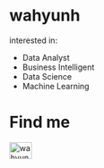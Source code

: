 # wahyunh

interested in:
- Data Analyst
- Business Intelligent
- Data Science
- Machine Learning 

# Find me
<p align="left">
<a href="https://linkedin.com/in/wahyunh" target="blank"><img align="center"
            src="https://raw.githubusercontent.com/rahuldkjain/github-profile-readme-generator/master/src/images/icons/Social/linked-in-alt.svg"
            alt="wahyunh" height="30" width="40" /></a>
